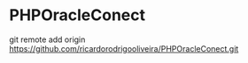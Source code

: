 # PHPOracleConect

git remote add origin https://github.com/ricardorodrigooliveira/PHPOracleConect.git